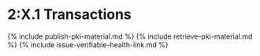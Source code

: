 


# 2:X.1 Transactions

{% include publish-pki-material.md %}
{% include retrieve-pki-material.md %}
{% include issue-verifiable-health-link.md %}

